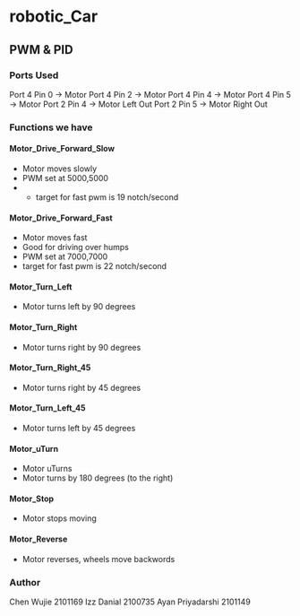 # robotic_Car
## PWM & PID



### Ports Used
Port 4 Pin 0 -> Motor
Port 4 Pin 2 -> Motor
Port 4 Pin 4 -> Motor
Port 4 Pin 5 -> Motor
Port 2 Pin 4 -> Motor Left Out
Port 2 Pin 5 -> Motor Right Out



### Functions we have
#### Motor_Drive_Forward_Slow
- Motor moves slowly
- PWM set at 5000,5000
- - target for fast pwm is 19 notch/second


####  Motor_Drive_Forward_Fast
- Motor moves fast
- Good for driving over humps
- PWM set at 7000,7000
- target for fast pwm is 22 notch/second

####  Motor_Turn_Left
- Motor turns left by 90 degrees

####  Motor_Turn_Right
- Motor turns right by 90 degrees

####  Motor_Turn_Right_45
- Motor turns right by 45 degrees

####  Motor_Turn_Left_45
- Motor turns left by 45 degrees

####  Motor_uTurn
- Motor uTurns
- Motor turns by 180 degrees (to the right)

####  Motor_Stop
- Motor stops moving

####  Motor_Reverse
- Motor reverses, wheels move backwords


### Author
Chen Wujie 2101169
Izz Danial 2100735
Ayan Priyadarshi 2101149

